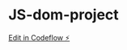 # JS-dom-project

[Edit in Codeflow ⚡️](https://stackblitz.com/~/github.com/Saifullah00/JS-dom-project)